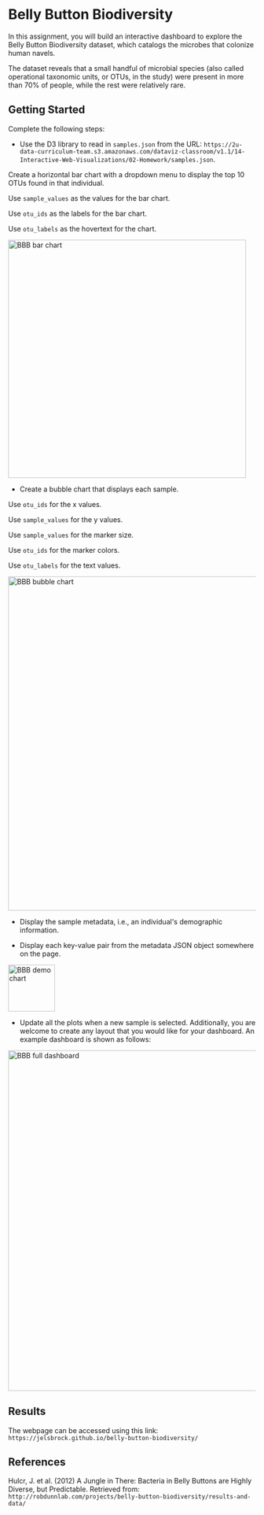 # Belly Button Biodiversity
In this assignment, you will build an interactive dashboard to explore the Belly Button Biodiversity dataset, which catalogs the microbes that colonize human navels.

The dataset reveals that a small handful of microbial species (also called operational taxonomic units, or OTUs, in the study) were present in more than 70% of people, while the rest were relatively rare.

## Getting Started
Complete the following steps:

- Use the D3 library to read in ```samples.json``` from the URL: ```https://2u-data-curriculum-team.s3.amazonaws.com/dataviz-classroom/v1.1/14-Interactive-Web-Visualizations/02-Homework/samples.json```.

Create a horizontal bar chart with a dropdown menu to display the top 10 OTUs found in that individual.

Use ```sample_values``` as the values for the bar chart.

Use ```otu_ids``` as the labels for the bar chart.

Use ```otu_labels``` as the hovertext for the chart.

<img width="484" alt="BBB bar chart" src="https://user-images.githubusercontent.com/111451303/231040394-69647f50-335c-431e-994a-c2ce1b3831a3.png">


- Create a bubble chart that displays each sample.

Use ```otu_ids``` for the x values.

Use ```sample_values``` for the y values.

Use ```sample_values``` for the marker size.

Use ```otu_ids``` for the marker colors.

Use ```otu_labels``` for the text values.

<img width="679" alt="BBB bubble chart" src="https://user-images.githubusercontent.com/111451303/231040449-90991668-3a10-4c12-be39-ef6e06c42567.png">


- Display the sample metadata, i.e., an individual's demographic information.

- Display each key-value pair from the metadata JSON object somewhere on the page.

<img width="95" alt="BBB demo chart" src="https://user-images.githubusercontent.com/111451303/231040510-8d9a87ab-19bb-4f91-9535-1ff954f897aa.png">


- Update all the plots when a new sample is selected. Additionally, you are welcome to create any layout that you would like for your dashboard. An example dashboard is shown as follows:

<img width="692" alt="BBB full dashboard" src="https://user-images.githubusercontent.com/111451303/231040579-6b357b3c-5d89-48f1-b9f7-1c3507ad54e2.png">

## Results
The webpage can be accessed using this link: ```https://jelsbrock.github.io/belly-button-biodiversity/```

## References
Hulcr, J. et al. (2012) A Jungle in There: Bacteria in Belly Buttons are Highly Diverse, but Predictable. Retrieved from: ```http://robdunnlab.com/projects/belly-button-biodiversity/results-and-data/```
